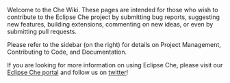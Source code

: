 Welcome to the Che Wiki. These pages are intended for those who wish to contribute to the Eclipse Che project by submitting bug reports, suggesting new features, building extensions, commenting on new ideas, or even by submitting pull requests.

Please refer to the sidebar (on the right) for details on Project Management, Contributing to Code, and Documentation.

If you are looking for more information on using Eclipse Che, please visit our [Eclipse Che portal](http://eclipse.org/che) and follow us on [twitter](https://twitter.com/eclipse_che)!
